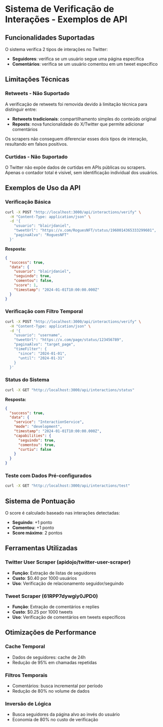 # Sistema de Verificação de Interações - Exemplos de API

## Funcionalidades Suportadas

O sistema verifica 2 tipos de interações no Twitter:

- **Seguidores**: verifica se um usuário segue uma página específica
- **Comentários**: verifica se um usuário comentou em um tweet específico

## Limitações Técnicas

### Retweets - Não Suportado

A verificação de retweets foi removida devido à limitação técnica para distinguir entre:

- **Retweets tradicionais**: compartilhamento simples do conteúdo original
- **Reposts**: nova funcionalidade do X/Twitter que permite adicionar comentários

Os scrapers não conseguem diferenciar esses dois tipos de interação, resultando em falsos positivos.

### Curtidas - Não Suportado

O Twitter não expõe dados de curtidas em APIs públicas ou scrapers. Apenas o contador total é visível, sem identificação individual dos usuários.

## Exemplos de Uso da API

### Verificação Básica

```bash
curl -X POST "http://localhost:3000/api/interactions/verify" \
  -H "Content-Type: application/json" \
  -d '{
    "usuario": "blairjdaniel",
    "tweetUrl": "https://x.com/RoguesNFT/status/1960014365333299601",
    "paginaAlvo": "RoguesNFT"
  }'
```

**Resposta:**

```json
{
  "success": true,
  "data": {
    "usuario": "blairjdaniel",
    "seguindo": true,
    "comentou": false,
    "score": 1,
    "timestamp": "2024-01-01T10:00:00.000Z"
  }
}
```

### Verificação com Filtro Temporal

```bash
curl -X POST "http://localhost:3000/api/interactions/verify" \
  -H "Content-Type: application/json" \
  -d '{
    "usuario": "username",
    "tweetUrl": "https://x.com/page/status/123456789",
    "paginaAlvo": "target_page",
    "timeFilter": {
      "since": "2024-01-01",
      "until": "2024-01-31"
    }
  }'
```

### Status do Sistema

```bash
curl -X GET "http://localhost:3000/api/interactions/status"
```

**Resposta:**

```json
{
  "success": true,
  "data": {
    "service": "InteractionService",
    "mode": "development",
    "timestamp": "2024-01-01T10:00:00.000Z",
    "capabilities": {
      "seguindo": true,
      "comentou": true,
      "curtiu": false
    }
  }
}
```

### Teste com Dados Pré-configurados

```bash
curl -X GET "http://localhost:3000/api/interactions/test"
```

## Sistema de Pontuação

O score é calculado baseado nas interações detectadas:

- **Seguindo**: +1 ponto
- **Comentou**: +1 ponto
- **Score máximo**: 2 pontos

## Ferramentas Utilizadas

### Twitter User Scraper (apidojo/twitter-user-scraper)

- **Função**: Extração de listas de seguidores
- **Custo**: $0.40 por 1000 usuários
- **Uso**: Verificação de relacionamento seguidor/seguindo

### Tweet Scraper (61RPP7dywgiy0JPD0)

- **Função**: Extração de comentários e replies
- **Custo**: $0.25 por 1000 tweets
- **Uso**: Verificação de comentários em tweets específicos

## Otimizações de Performance

### Cache Temporal

- Dados de seguidores: cache de 24h
- Redução de 95% em chamadas repetidas

### Filtros Temporais

- Comentários: busca incremental por período
- Redução de 80% no volume de dados

### Inversão de Lógica

- Busca seguidores da página alvo ao invés do usuário
- Economia de 80% no custo de verificação
